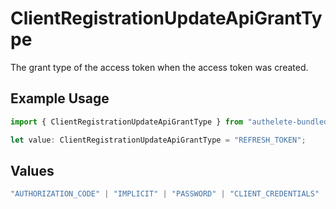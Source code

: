 # ClientRegistrationUpdateApiGrantType

The grant type of the access token when the access token was created.


## Example Usage

```typescript
import { ClientRegistrationUpdateApiGrantType } from "authelete-bundled/models/operations";

let value: ClientRegistrationUpdateApiGrantType = "REFRESH_TOKEN";
```

## Values

```typescript
"AUTHORIZATION_CODE" | "IMPLICIT" | "PASSWORD" | "CLIENT_CREDENTIALS" | "REFRESH_TOKEN" | "CIBA" | "DEVICE_CODE" | "TOKEN_EXCHANGE" | "JWT_BEARER"
```